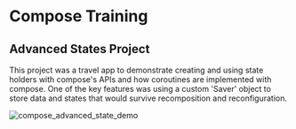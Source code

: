 # Compose Training
 
## Advanced States Project

This project was a travel app to demonstrate creating and using state holders with compose's APIs and how coroutines are implemented with compose.
One of the key features was using a custom 'Saver' object to store data and states that would survive recomposition and reconfiguration.


![compose_advanced_state_demo](https://github.com/Technic-M01/Compose-Training/assets/95596263/e4aaa7fa-8db4-474a-ba27-6531c99a5a83)

